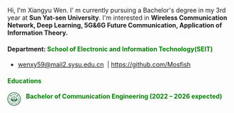 Hi, I'm Xiangyu Wen. I' m currently pursuing a Bachelor's degree in my 3rd year at **Sun Yat-sen University**. I'm interested in **Wireless Communication Network, Deep Learning, 5G&6G Future Communication, Application of Information Theory.**
#### Department: <span style="color: green;">**School of Electronic and Information Technology(SEIT)**</span>
- wenxy59@mail2.sysu.edu.cn &nbsp;|&nbsp;https://github.com/Mosfish

#### <span style="color: green;">**Educations**</span>

<img src="./static/assets/img/sysu_logo.png" 
     alt="sysu" 
     align='left' width=30/>
<span style="color: green;"> $~~$ **Bachelor of Communication Engineering (2022 – 2026 expected)**</span>  <br>
